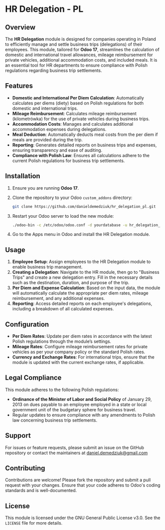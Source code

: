 
# HR Delegation - PL

## Overview

The **HR Delegation** module is designed for companies operating in Poland to efficiently manage and settle business trips (delegations) of their employees. This module, tailored for **Odoo 17**, streamlines the calculation of domestic and international travel allowances, mileage reimbursement for private vehicles, additional accommodation costs, and included meals. It is an essential tool for HR departments to ensure compliance with Polish regulations regarding business trip settlements.

## Features

- **Domestic and International Per Diem Calculation**: Automatically calculates per diems (diety) based on Polish regulations for both domestic and international trips.
- **Mileage Reimbursement**: Calculates mileage reimbursement (kilometrówka) for the use of private vehicles during business trips.
- **Accommodation Costs**: Manages and calculates additional accommodation expenses during delegations.
- **Meal Deduction**: Automatically deducts meal costs from the per diem if meals are provided during the trip.
- **Reporting**: Generates detailed reports on business trips and expenses, ensuring transparency and ease of auditing.
- **Compliance with Polish Law**: Ensures all calculations adhere to the current Polish regulations for business trip settlements.

## Installation

1. Ensure you are running **Odoo 17**.
2. Clone the repository to your Odoo `custom_addons` directory:

   ```bash
   git clone https://github.com/danieldemedziuk/hr_delegation_pl.git
   ```

3. Restart your Odoo server to load the new module:

   ```bash
   ./odoo-bin -c /etc/odoo/odoo.conf -d yourdatabase -u hr_delegation_pl
   ```

4. Go to the Apps menu in Odoo and install the HR Delegation module.

## Usage

1. **Employee Setup**: Assign employees to the HR Delegation module to enable business trip management.
2. **Creating a Delegation**: Navigate to the HR module, then go to "Business Trips" and create a new delegation entry. Fill in the necessary details such as the destination, duration, and purpose of the trip.
3. **Per Diem and Expense Calculation**: Based on the input data, the module will automatically calculate the appropriate per diem rates, mileage reimbursement, and any additional expenses.
4. **Reporting**: Access detailed reports on each employee's delegations, including a breakdown of all calculated expenses.

## Configuration

- **Per Diem Rates**: Update per diem rates in accordance with the latest Polish regulations through the module’s settings.
- **Mileage Rates**: Configure mileage reimbursement rates for private vehicles as per your company policy or the standard Polish rates.
- **Currency and Exchange Rates**: For international trips, ensure that the module is updated with the current exchange rates, if applicable.

## Legal Compliance

This module adheres to the following Polish regulations:
- **Ordinance of the Minister of Labor and Social Policy** of January 29, 2013 on dues payable to an employee employed in a state or local government unit of the budgetary sphere for business travel.
- Regular updates to ensure compliance with any amendments to Polish law concerning business trip settlements.

## Support

For issues or feature requests, please submit an issue on the GitHub repository or contact the maintainers at daniel.demedziuk@gmail.com

## Contributing

Contributions are welcome! Please fork the repository and submit a pull request with your changes. Ensure that your code adheres to Odoo's coding standards and is well-documented.

## License

This module is licensed under the GNU General Public License v3.0. See the `LICENSE` file for more details.
